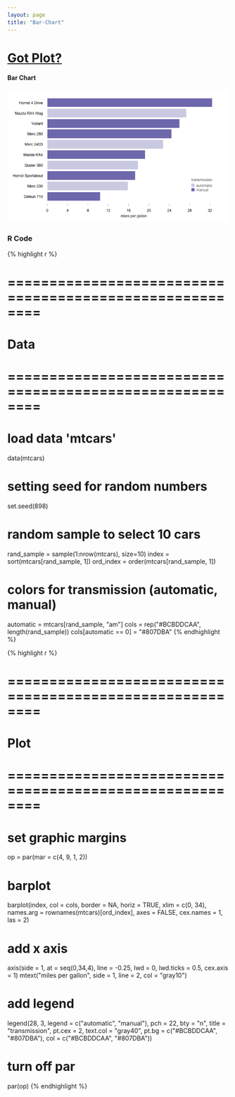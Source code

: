 ```yaml
---
layout: page
title: "Bar-Chart"
---
```










# [Got Plot?](/work/gotplot)

#### Bar Chart

![center](/work/gotplot/figs/bar-chart-plot.png) 



### R Code


{% highlight r %}
# ========================================================
# Data
# ========================================================
# load data 'mtcars'
data(mtcars)

# setting seed for random numbers
set.seed(898)

# random sample to select 10 cars
rand_sample = sample(1:nrow(mtcars), size=10)
index = sort(mtcars[rand_sample, 1])
ord_index = order(mtcars[rand_sample, 1])

# colors for transmission (automatic, manual)
automatic = mtcars[rand_sample, "am"]
cols = rep("#BCBDDCAA", length(rand_sample))
cols[automatic == 0] = "#807DBA"
{% endhighlight %}



{% highlight r %}
# ========================================================
# Plot
# ========================================================
# set graphic margins
op = par(mar = c(4, 9, 1, 2))
# barplot
barplot(index, col = cols, border = NA, horiz = TRUE, xlim = c(0, 34),
        names.arg = rownames(mtcars)[ord_index], 
        axes = FALSE, cex.names = 1, las = 2)
# add x axis
axis(side = 1, at = seq(0,34,4), line = -0.25, lwd = 0, 
     lwd.ticks = 0.5, cex.axis = 1)
mtext("miles per gallon", side = 1, line = 2, col = "gray10")
# add legend
legend(28, 3, legend = c("automatic", "manual"), pch = 22, bty = "n",
       title = "transmission", pt.cex = 2, text.col = "gray40", 
       pt.bg = c("#BCBDDCAA", "#807DBA"), col = c("#BCBDDCAA", "#807DBA"))
# turn off par
par(op)
{% endhighlight %}


